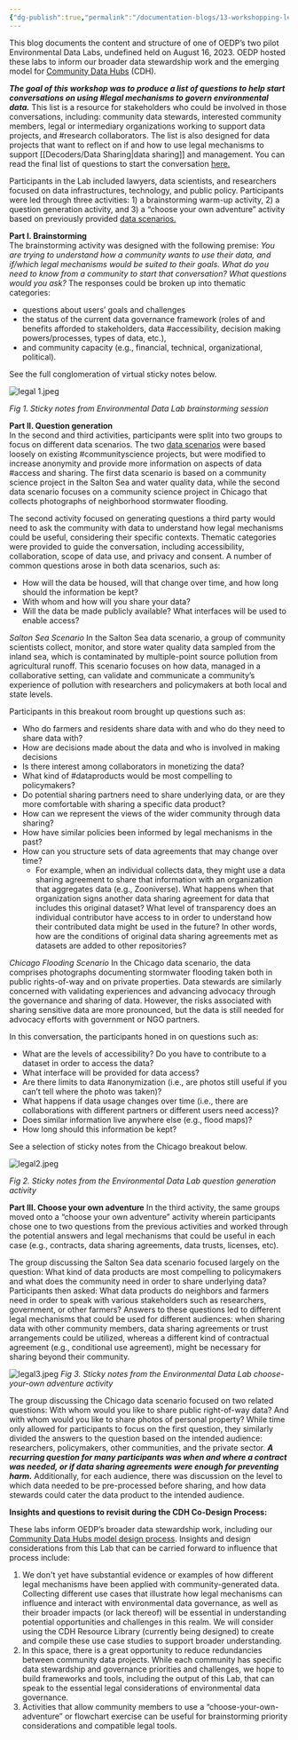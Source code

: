 ```yaml
---
{"dg-publish":true,"permalink":"/documentation-blogs/13-workshopping-legal-solutions-to-data-governance-issues/","tags":["datamanagement","accessibility","communityscience","collaboration","legal","research","access","anonymization","dataproducts"]}
---
```


This blog documents the content and structure of one of OEDP’s two pilot Environmental Data Labs, undefined held on August 16, 2023. OEDP hosted these labs to inform our broader data stewardship work and the emerging model for [Community Data Hubs](https://oedp-datastewardship.pubpub.org/) (CDH). 

_**The goal of this workshop was to produce a list of questions to help start conversations on using #legal mechanisms to govern environmental data.**_ This list is a resource for stakeholders who could be involved in those conversations, including: community data stewards, interested community members, legal or intermediary organizations working to support data projects, and #research collaborators. The list is also designed for data projects that want to reflect on if and how to use legal mechanisms to support [[Decoders/Data Sharing\|data sharing]] and management. You can read the final list of questions to start the conversation [here.](https://resourcelibrary.openenvironmentaldata.org/documentation-blogs/14-legal-mechanisms-and-environmental-data-governance-questions-to-start-the-conversation/)

Participants in the Lab included lawyers, data scientists, and researchers focused on data infrastructures, technology, and public policy. Participants were led through three activities: 1) a brainstorming warm-up activity, 2) a question generation activity, and 3) a “choose your own adventure” activity based on previously provided [data scenarios.](https://docs.google.com/document/d/1ZYniWPO2QK3aR35TlExqHb-CGUUrBj8wMi5U9yvJBE0/edit?usp=sharing)

**Part I. Brainstorming**  
The brainstorming activity was designed with the following premise: _You are trying to understand how a community wants to use their data, and if/which legal mechanisms would be suited to their goals. What do you need to know from a community to start that conversation? What questions would you ask?_ The responses could be broken up into thematic categories: 

- questions about users’ goals and challenges
- the status of the current data governance framework (roles of and benefits afforded to stakeholders, data #accessibility, decision making powers/processes, types of data, etc.),
- and community capacity (e.g., financial, technical, organizational, political). 

See the full conglomeration of virtual sticky notes below. 


![legal 1.jpeg](/img/user/Photos%20for%20Resource%20Library/legal%201.jpeg)

_Fig 1. Sticky notes from Environmental Data Lab brainstorming session_

**Part II. Question generation**  
In the second and third activities, participants were split into two groups to focus on different data scenarios. The two [data scenarios](https://docs.google.com/document/d/1ZYniWPO2QK3aR35TlExqHb-CGUUrBj8wMi5U9yvJBE0/edit?usp=sharing) were based loosely on existing #communityscience projects, but were modified to increase anonymity and provide more information on aspects of data #access and sharing. The first data scenario is based on a community science project in the Salton Sea and water quality data, while the second data scenario focuses on a community science project in Chicago that collects photographs of neighborhood stormwater flooding.

The second activity focused on generating questions a third party would need to ask the community with data to understand how legal mechanisms could be useful, considering their specific contexts. Thematic categories were provided to guide the conversation, including accessibility, collaboration, scope of data use, and privacy and consent. A number of common questions arose in both data scenarios, such as: 

- How will the data be housed, will that change over time, and how long should the information be kept?
- With whom and how will you share your data?
- Will the data be made publicly available? What interfaces will be used to enable access?

_Salton Sea Scenario_
In the Salton Sea data scenario, a group of community scientists collect, monitor, and store water quality data sampled from the inland sea, which is contaminated by multiple-point source pollution from agricultural runoff. This scenario focuses on how data, managed in a collaborative setting, can validate and communicate a community’s experience of pollution with researchers and policymakers at both local and state levels. 

Participants in this breakout room brought up questions such as:
- Who do farmers and residents share data with and who do they need to share data with?
- How are decisions made about the data and who is involved in making decisions
- Is there interest among collaborators in monetizing the data?
- What kind of #dataproducts would be most compelling to policymakers? 
- Do potential sharing partners need to share underlying data, or are they more comfortable with sharing a specific data product?
- How can we represent the views of the wider community through data sharing?
- How have similar policies been informed by legal mechanisms in the past?
- How can you structure sets of data agreements that may change over time? 
    - For example, when an individual collects data, they might use a data sharing agreement to share that information with an organization that aggregates data (e.g., Zooniverse). What happens when that organization signs another data sharing agreement for data that includes this original dataset? What level of transparency does an individual contributor have access to in order to understand how their contributed data might be used in the future? In other words, how are the conditions of original data sharing agreements met as datasets are added to other repositories?
        

_Chicago Flooding Scenario_
In the Chicago data scenario, the data comprises photographs documenting stormwater flooding taken both in public rights-of-way and on private properties. Data stewards are similarly concerned with validating experiences and advancing advocacy through the governance and sharing of data. However, the risks associated with sharing sensitive data are more pronounced, but the data is still needed for advocacy efforts with government or NGO partners. 

In this conversation, the participants honed in on questions such as:

- What are the levels of accessibility? Do you have to contribute to a dataset in order to access the data?
- What interface will be provided for data access?
- Are there limits to data #anonymization (i.e., are photos still useful if you can’t tell where the photo was taken)?
- What happens if data usage changes over time (i.e., there are collaborations with different partners or different users need access)?
- Does similar information live anywhere else (e.g., flood maps)? 
- How long should this information be kept?

See a selection of sticky notes from the Chicago breakout below.

![legal2.jpeg](/img/user/Photos%20for%20Resource%20Library/legal2.jpeg)

_Fig 2. Sticky notes from the Environmental Data Lab question generation activity_ 

**Part III. Choose your own adventure**
In the third activity, the same groups moved onto a “choose your own adventure” activity wherein participants chose one to two questions from the previous activities and worked through the potential answers and legal mechanisms that could be useful in each case (e.g., contracts, data sharing agreements, data trusts, licenses, etc).

The group discussing the Salton Sea data scenario focused largely on the question: What kind of data products are most compelling to policymakers and what does the community need in order to share underlying data? Participants then asked: What data products do neighbors and farmers need in order to speak with various stakeholders such as researchers, government, or other farmers? Answers to these questions led to different legal mechanisms that could be used for different audiences: when sharing data with other community members, data sharing agreements or trust arrangements could be utilized, whereas a different kind of contractual agreement (e.g., conditional use agreement), might be necessary for sharing beyond their community.




![legal3.jpeg](/img/user/Photos%20for%20Resource%20Library/legal3.jpeg)
_Fig 3. Sticky notes from the Environmental Data Lab choose-your-own adventure activity_ 


The group discussing the Chicago data scenario focused on two related questions: With whom would you like to share public right-of-way data? And with whom would you like to share photos of personal property? While time only allowed for participants to focus on the first question, they similarly divided the answers to the question based on the intended audience: researchers, policymakers, other communities, and the private sector. _**A recurring question for many participants was when and where a contract was needed, or if data sharing agreements were enough for preventing harm.**_ Additionally, for each audience, there was discussion on the level to which data needed to be pre-processed before sharing, and how data stewards could cater the data product to the intended audience. 

**Insights and questions to revisit during the CDH Co-Design Process:**

These labs inform OEDP’s broader data stewardship work, including our [Community Data Hubs model design process](https://oedp-datastewardship.pubpub.org/). Insights and design considerations from this Lab that can be carried forward to influence that process include:

1. We don't yet have substantial evidence or examples of how different legal mechanisms have been applied with community-generated data. Collecting different use cases that illustrate how legal mechanisms can influence and interact with environmental data governance, as well as their broader impacts (or lack thereof) will be essential in understanding potential opportunities and challenges in this realm. We will consider using the CDH Resource Library (currently being designed) to create and compile these use case studies to support broader understanding. 
2. In this space, there is a great opportunity to reduce redundancies between community data projects. While each community has specific data stewardship and governance priorities and challenges, we hope to build frameworks and tools, including the output of this Lab, that can speak to the essential legal considerations of environmental data governance. 
3. Activities that allow community members to use a “choose-your-own-adventure” or flowchart exercise can be useful for brainstorming priority considerations and compatible legal tools.